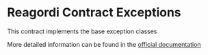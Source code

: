 # Reagordi Contract Exceptions

This contract implements the base exception classes

More detailed information can be found in the [official documentation](https://dev.reagordi.com/contract/exceptions)
